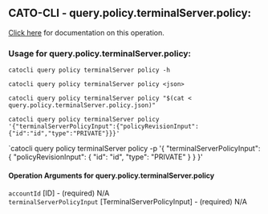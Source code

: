 
## CATO-CLI - query.policy.terminalServer.policy:
[Click here](https://api.catonetworks.com/documentation/#query-query.policy.terminalServer.policy) for documentation on this operation.

### Usage for query.policy.terminalServer.policy:

`catocli query policy terminalServer policy -h`

`catocli query policy terminalServer policy <json>`

`catocli query policy terminalServer policy "$(cat < query.policy.terminalServer.policy.json)"`

`catocli query policy terminalServer policy '{"terminalServerPolicyInput":{"policyRevisionInput":{"id":"id","type":"PRIVATE"}}}'`

`catocli query policy terminalServer policy -p '{
    "terminalServerPolicyInput": {
        "policyRevisionInput": {
            "id": "id",
            "type": "PRIVATE"
        }
    }
}'


#### Operation Arguments for query.policy.terminalServer.policy ####

`accountId` [ID] - (required) N/A    
`terminalServerPolicyInput` [TerminalServerPolicyInput] - (required) N/A    
